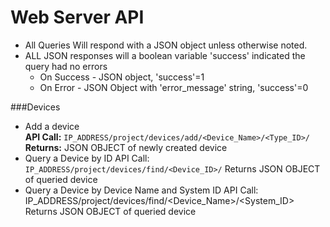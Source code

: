 Web Server API
============
- All Queries Will respond with a JSON object unless otherwise noted.
- ALL JSON responses will a boolean variable 'success' indicated the query had no errors
	+ On Success - JSON object, 'success'=1
	+ On Error   - JSON Object with 'error_message' string, 'success'=0

###Devices

- Add a device<br>
  <b>API Call:</b> <code>IP_ADDRESS/project/devices/add/&lt;Device_Name&gt;/&lt;Type_ID&gt;/</code><br>
  <b>Returns:</b> JSON OBJECT of newly created device 
- Query a Device by ID
  API Call: <code>IP_ADDRESS/project/devices/find/<Device_ID>/</code>
  Returns JSON OBJECT of queried device
- Query a Device by Device Name and System ID
  API Call: IP_ADDRESS/project/devices/find/<Device_Name>/<System_ID></code>
  Returns JSON OBJECT of queried device
